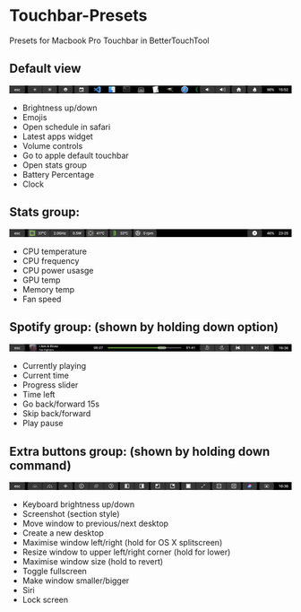 # Touchbar-Presets
Presets for Macbook Pro Touchbar in BetterTouchTool

## Default view

![Default](/Default/Screenshots/Default.png)

- Brightness up/down
- Emojis
- Open schedule in safari
- Latest apps widget
- Volume controls
- Go to apple default touchbar
- Open stats group
- Battery Percentage
- Clock

## Stats group:
![Stats](/Default/Screenshots/Stats.png)

- CPU temperature
- CPU frequency
- CPU power usasge
- GPU temp
- Memory temp
- Fan speed

## Spotify group: (shown by holding down option)
![spotify](/Default/Screenshots/spotify.png)

- Currently playing
- Current time
- Progress slider
- Time left
- Go back/forward 15s
- Skip back/forward
- Play pause


## Extra buttons group: (shown by holding down command)
![utility](/Default/Screenshots/utility.png)

- Keyboard brightness up/down
- Screenshot (section style)
- Move window to previous/next desktop
- Create a new desktop
- Maximise window left/right (hold for OS X splitscreen)
- Resize window to upper left/right corner (hold for lower)
- Maximise window size (hold to revert)
- Toggle fullscreen
- Make window smaller/bigger
- Siri
- Lock screen
